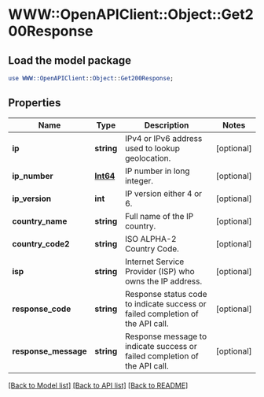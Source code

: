 # WWW::OpenAPIClient::Object::Get200Response

## Load the model package
```perl
use WWW::OpenAPIClient::Object::Get200Response;
```

## Properties
Name | Type | Description | Notes
------------ | ------------- | ------------- | -------------
**ip** | **string** | IPv4 or IPv6 address used to lookup geolocation. | [optional] 
**ip_number** | [**Int64**](Int64.md) | IP number in long integer. | [optional] 
**ip_version** | **int** | IP version either 4 or 6. | [optional] 
**country_name** | **string** | Full name of the IP country. | [optional] 
**country_code2** | **string** | ISO ALPHA-2 Country Code. | [optional] 
**isp** | **string** | Internet Service Provider (ISP) who owns the IP address. | [optional] 
**response_code** | **string** | Response status code to indicate success or failed completion of the API call. | [optional] 
**response_message** | **string** | Response message to indicate success or failed completion of the API call. | [optional] 

[[Back to Model list]](../README.md#documentation-for-models) [[Back to API list]](../README.md#documentation-for-api-endpoints) [[Back to README]](../README.md)


